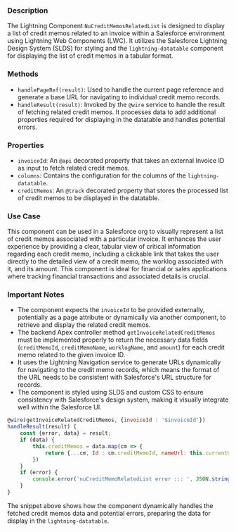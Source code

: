 ### Description

The Lightning Component `NuCreditMemosRelatedList` is designed to display a list of credit memos related to an invoice within a Salesforce environment using Lightning Web Components (LWC). It utilizes the Salesforce Lightning Design System (SLDS) for styling and the `lightning-datatable` component for displaying the list of credit memos in a tabular format.

### Methods

- `handlePageRef(result)`: Used to handle the current page reference and generate a base URL for navigating to individual credit memo records.
- `handleResult(result)`: Invoked by the `@wire` service to handle the result of fetching related credit memos. It processes data to add additional properties required for displaying in the datatable and handles potential errors.

### Properties

- `invoiceId`: An `@api` decorated property that takes an external Invoice ID as input to fetch related credit memos.
- `columns`: Contains the configuration for the columns of the `lightning-datatable`.
- `creditMemos`: An `@track` decorated property that stores the processed list of credit memos to be displayed in the datatable.

### Use Case

This component can be used in a Salesforce org to visually represent a list of credit memos associated with a particular invoice. It enhances the user experience by providing a clear, tabular view of critical information regarding each credit memo, including a clickable link that takes the user directly to the detailed view of a credit memo, the worklog associated with it, and its amount. This component is ideal for financial or sales applications where tracking financial transactions and associated details is crucial.

### Important Notes

- The component expects the `invoiceId` to be provided externally, potentially as a page attribute or dynamically via another component, to retrieve and display the related credit memos.
- The backend Apex controller method `getInvoiceRelatedCreditMemos` must be implemented properly to return the necessary data fields (`creditMemoId`, `creditMemoName`, `worklogName`, and `amount`) for each credit memo related to the given invoice ID.
- It uses the Lightning Navigation service to generate URLs dynamically for navigating to the credit memo records, which means the format of the URL needs to be consistent with Salesforce's URL structure for records.
- The component is styled using SLDS and custom CSS to ensure consistency with Salesforce's design system, making it visually integrate well within the Salesforce UI.

```javascript
@wire(getInvoiceRelatedCreditMemos, {invoiceId : '$invoiceId'})
handleResult(result) {
    const {error, data} = result;
    if (data) {
        this.creditMemos = data.map(cm => {
            return {...cm, Id : cm.creditMemoId, nameUrl: this.currentUrl + cm.creditMemoId}
        })
    }
    if (error) {
        console.error('nuCreditMemoRelatedList error ::: ', JSON.stringify(error));
    }
}
```

The snippet above shows how the component dynamically handles the fetched credit memos data and potential errors, preparing the data for display in the `lightning-datatable`.